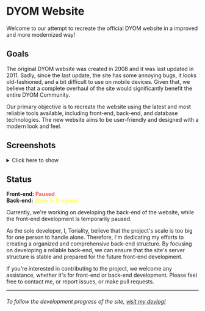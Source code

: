 # DYOM Website

Welcome to our attempt to recreate the official DYOM website in a improved and more modernized way!

## Goals

The original DYOM website was created in 2008 and it was last updated in 2011. Sadly, since the last update, the site has some annoying bugs, it looks old-fashioned, and a bit difficult to use on mobile devices. Given that, we believe that a complete overhaul of the site would significantly benefit the entire DYOM Community.

Our primary objective is to recreate the website using the latest and most reliable tools available, including front-end, back-end, and database technologies. The new website aims to be user-friendly and designed with a modern look and feel.

## Screenshots

<details>
    <summary>Click here to show</summary>
</details>

## Status

**Front-end: <span style="color:#f55">Paused</color>**<br>
**Back-end: <span style="color:#ff5">Work In Progress</span>**

Currently, we're working on developing the back-end of the website, while the front-end development is temporarily paused.

As the sole developer, I, Toriality, believe that the project's scale is too big for one person to handle alone. Therefore, I'm dedicating my efforts to creating a organized and comprehensive back-end structure. By focusing on developing a reliable back-end, we can ensure that the site's server structure is stable and prepared for the future front-end development.

If you're interested in contributing to the project, we welcome any assistance, whether it's for front-end or back-end development. Please feel free to contact me, or report issues, or make pull requests.

---

###### To follow the development progress of the site, [visit my devlog!](https://github.com/Toriality/Toriality/blob/main/devlog.md)

